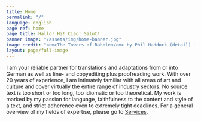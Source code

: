 ```yaml
---
title: Home
permalink: "/"
language: english
page ref: home
page title: Hallo! Hi! Ciao! Salut!
banner image: "/assets/img/home-banner.jpg"
image credit: "<em>The Towers of Babble</em> by Phil Haddock (detail) (www.philhaddock.com)."
layout: page/full-image
---
```


I am your reliable partner for translations and adaptations from or into German as well as line- and copyediting plus proofreading work. With over 20 years of experience, I am intimately familiar with all areas of art and culture and cover virtually the entire range of industry sectors.
No source text is too short or too long, too idiomatic or too theoretical. My work is marked by my passion for language, faithfulness to the content and style of a text, and strict adherence even to extremely tight deadlines. For a general overview of my fields of expertise, please go to [Services](/services).
